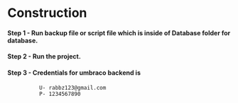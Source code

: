 # Construction

#### Step 1 - Run backup file or script file which is inside of Database folder for database.

#### Step 2 - Run the project.

#### Step 3 - Credentials for umbraco backend is
              U- rabbz123@gmail.com
              P- 1234567890
